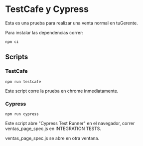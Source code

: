 # TestCafe y Cypress

Esta es una prueba para realizar una venta normal en tuGerente.

Para instalar las dependencias correr:
```
npm ci
```


## Scripts

### TestCafe
```
npm run testcafe
```
Este script corre la prueba en chrome inmediatamente.

### Cypress
```
npm run cypress
```
Este script abre "Cypress Test Runner" en el navegador,
correr ventas_page_spec.js en INTEGRATION TESTS.

ventas_page_spec.js se abre en otra ventana.

